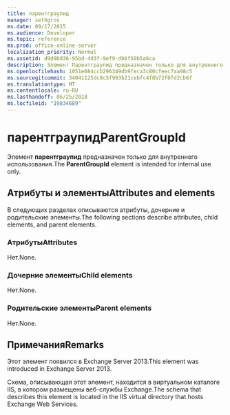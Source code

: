 ```yaml
---
title: парентграупид
manager: sethgros
ms.date: 09/17/2015
ms.audience: Developer
ms.topic: reference
ms.prod: office-online-server
localization_priority: Normal
ms.assetid: d9d9bd36-95bd-4d3f-9ef9-db6f50b5a6ca
description: Элемент Парентграупид предназначен только для внутреннего использования.
ms.openlocfilehash: 1051e084ccb296349db9feca3c80cfeec7aa98c5
ms.sourcegitcommit: 34041125dc8c5f993b21cebfc4f8b72f0fd2cb6f
ms.translationtype: MT
ms.contentlocale: ru-RU
ms.lasthandoff: 06/25/2018
ms.locfileid: "19834689"
---
```

# <a name="parentgroupid"></a><span data-ttu-id="b81d4-103">парентграупид</span><span class="sxs-lookup"><span data-stu-id="b81d4-103">ParentGroupId</span></span>

<span data-ttu-id="b81d4-104">Элемент **парентграупид** предназначен только для внутреннего использования.</span><span class="sxs-lookup"><span data-stu-id="b81d4-104">The **ParentGroupId** element is intended for internal use only.</span></span> 

## <a name="attributes-and-elements"></a><span data-ttu-id="b81d4-105">Атрибуты и элементы</span><span class="sxs-lookup"><span data-stu-id="b81d4-105">Attributes and elements</span></span>

<span data-ttu-id="b81d4-106">В следующих разделах описываются атрибуты, дочерние и родительские элементы.</span><span class="sxs-lookup"><span data-stu-id="b81d4-106">The following sections describe attributes, child elements, and parent elements.</span></span>
  
### <a name="attributes"></a><span data-ttu-id="b81d4-107">Атрибуты</span><span class="sxs-lookup"><span data-stu-id="b81d4-107">Attributes</span></span>

<span data-ttu-id="b81d4-108">Нет.</span><span class="sxs-lookup"><span data-stu-id="b81d4-108">None.</span></span>
  
### <a name="child-elements"></a><span data-ttu-id="b81d4-109">Дочерние элементы</span><span class="sxs-lookup"><span data-stu-id="b81d4-109">Child elements</span></span>

<span data-ttu-id="b81d4-110">Нет.</span><span class="sxs-lookup"><span data-stu-id="b81d4-110">None.</span></span>
  
### <a name="parent-elements"></a><span data-ttu-id="b81d4-111">Родительские элементы</span><span class="sxs-lookup"><span data-stu-id="b81d4-111">Parent elements</span></span>

<span data-ttu-id="b81d4-112">Нет.</span><span class="sxs-lookup"><span data-stu-id="b81d4-112">None.</span></span>
  
## <a name="remarks"></a><span data-ttu-id="b81d4-113">Примечания</span><span class="sxs-lookup"><span data-stu-id="b81d4-113">Remarks</span></span>

<span data-ttu-id="b81d4-114">Этот элемент появился в Exchange Server 2013.</span><span class="sxs-lookup"><span data-stu-id="b81d4-114">This element was introduced in Exchange Server 2013.</span></span>
  
<span data-ttu-id="b81d4-115">Схема, описывающая этот элемент, находится в виртуальном каталоге IIS, в котором размещены веб-службы Exchange.</span><span class="sxs-lookup"><span data-stu-id="b81d4-115">The schema that describes this element is located in the IIS virtual directory that hosts Exchange Web Services.</span></span>
  

